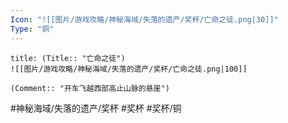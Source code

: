 ```yaml
---
Icon: "![[图片/游戏攻略/神秘海域/失落的遗产/奖杯/亡命之徒.png|30]]"
Type: "铜"
---
```

```ad-common-bronze-trophy
title: (Title:: "亡命之徒")
![[图片/游戏攻略/神秘海域/失落的遗产/奖杯/亡命之徒.png|100]]

(Comment:: "开车飞越西部高止山脉的悬崖")
```

#神秘海域/失落的遗产/奖杯 #奖杯 #奖杯/铜
